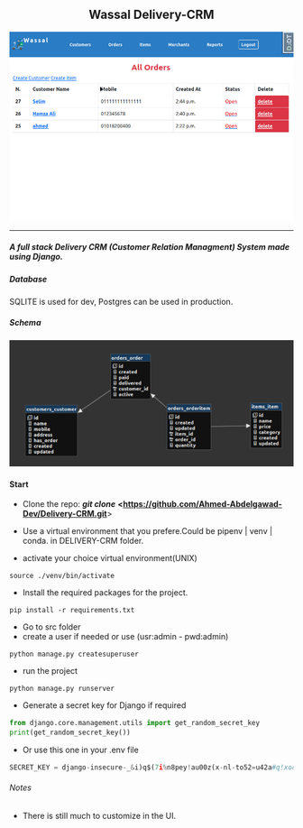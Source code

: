 <h2 align="center">Wassal Delivery-CRM</h2>
<p align="center">
<img src="/gifs/1.gif" />
</p>

---
<h5>A full stack Delivery CRM (Customer Relation Managment) System made using Django.</h5>

##### Database

SQLITE is used for dev, Postgres can be used in production.

##### Schema

<img src="/gifs/DB_Schema.png" />

#### Start

* Clone the repo:  ***git clone*** **<<https://github.com/Ahmed-Abdelgawad-Dev/Delivery-CRM.git>**>

* Use a virtual environment that you prefere.Could be pipenv | venv | conda. in DELIVERY-CRM folder.

* activate your choice virtual environment(UNIX)

```shell
source ./venv/bin/activate
```

* Install the required packages for the project.

```shell
pip install -r requirements.txt
```

* Go to src folder
* create a user if needed or use (usr:admin - pwd:admin)

```shell
python manage.py createsuperuser
```

* run the project

```shell
python manage.py runserver
```

* Generate a secret key for Django if required

```python
from django.core.management.utils import get_random_secret_key
print(get_random_secret_key())
```

* Or use this one in your .env file

```python
SECRET_KEY = django-insecure-_&i)q$(7i%n8pey!au00z(x-nl-to52=u42a#q!xocp)-xfj0s
```

###### Notes

* There is still much to customize in the UI.
